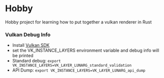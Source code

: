 # Hobby
Hobby project for learning how to put together a vulkan renderer in Rust

### Vulkan Debug Info
* Install [Vulkan SDK](https://vulkan.lunarg.com/doc/view/latest/linux/getting_started.html)
* set the VK_INSTANCE_LAYERS environment variable and debug info will be printed
* Standard debug: `export VK_INSTANCE_LAYERS=VK_LAYER_LUNARG_standard_validation`
* API Dump: `export VK_INSTANCE_LAYERS=VK_LAYER_LUNARG_api_dump`
